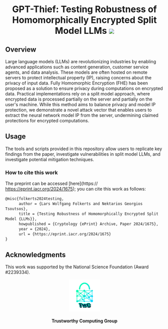 <h1 align="center">GPT-Thief: Testing Robustness of Homomorphically Encrypted Split Model LLMs <a href="https://github.com/TrustworthyComputing/gpt-thief/blob/main/LICENSE"><img src="https://img.shields.io/badge/license-MIT-blue.svg"></a> </h1>

## Overview
Large language models (LLMs) are revolutionizing industries by enabling advanced applications such as content generation, customer service agents, and data analysis. These models are often hosted on remote servers to protect intellectual property (IP), raising concerns about the privacy of input data. Fully Homomorphic Encryption (FHE) has been proposed as a solution to ensure privacy during computations on encrypted data. Practical implementations rely on a split model approach, where encrypted data is processed partially on the server and partially on the user's machine. While this method aims to balance privacy and model IP protection, we demonstrate a novel attack vector that enables users to extract the neural network model IP from the server, undermining claimed protections for encrypted computations.


## Usage
The tools and scripts provided in this repository allow users to replicate key findings from the paper, investigate vulnerabilities in split model LLMs, and investigate potential mitigation techniques. 

### How to cite this work
The preprint can be accessed [here](https:// https://eprint.iacr.org/2024/1675); you can cite this work as follows:
```
@misc{folkerts2024testing,
      author = {Lars Wolfgang Folkerts and Nektarios Georgios Tsoutsos},
      title = {Testing Robustness of Homomorphically Encrypted Split Model {LLMs}},
      howpublished = {Cryptology {ePrint} Archive, Paper 2024/1675},
      year = {2024},
      url = {https://eprint.iacr.org/2024/1675}
}
```

## Acknowledgments
This work was supported by the National Science Foundation (Award #2239334).

<p align="center">
    <img src="./logos/twc.png" height="20%" width="20%">
</p>
<h4 align="center">Trustworthy Computing Group</h4>
